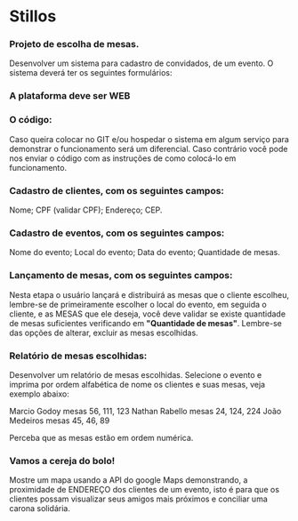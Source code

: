# Stillos

### Projeto de escolha de mesas.

Desenvolver um sistema para cadastro de convidados, de um evento.
O sistema deverá ter os seguintes formulários:

### A plataforma deve ser WEB

### O código:
Caso queira colocar no GIT e/ou hospedar o sistema em algum serviço para demonstrar o funcionamento será um diferencial. Caso contrário você pode nos enviar o código com as instruções de como colocá-lo em funcionamento.

### Cadastro de clientes, com os seguintes campos:
Nome;
CPF (validar CPF);
Endereço;
CEP.

### Cadastro de eventos, com os seguintes campos:
Nome do evento;
Local do evento;
Data do evento;
Quantidade de mesas.

### Lançamento de mesas, com os seguintes campos:
Nesta etapa o usuário lançará e distribuirá as mesas que o cliente escolheu, lembre-se de primeiramente escolher o local do evento, em seguida o cliente, e as MESAS que ele deseja, você deve validar se existe quantidade de mesas suficientes verificando em **"Quantidade de mesas"**. Lembre-se das opções de alterar, excluir as mesas escolhidas.

### Relatório de mesas escolhidas:
Desenvolver um relatório de mesas escolhidas.
Selecione o evento e imprima por ordem alfabética de nome os clientes e suas mesas, veja exemplo abaixo:

Marcio Godoy mesas 56, 111, 123
Nathan Rabello mesas 24, 124, 224
João Medeiros mesas 45, 46, 89

Perceba que as mesas estão em ordem numérica.

### Vamos a cereja do bolo!
Mostre um mapa usando a API do google Maps demonstrando, a proximidade de ENDEREÇO dos clientes de um evento, isto é para que os clientes possam visualizar seus amigos mais próximos e conciliar uma carona solidária.
